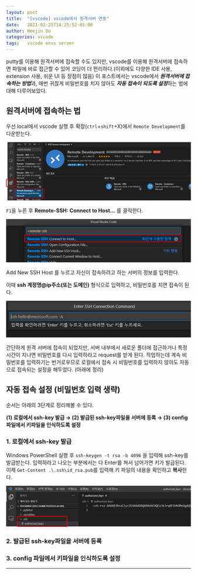 ```yaml
---
layout: post
title:  "[vscode] vscode에서 원격서버 연동"
date:   2021-02-25T14:25:52-05:00
author: Heejin Do
categories: vscode
tags:	vscode envs server
---
```


putty를 이용해 원격서버에 접속할 수도 있지만, vscode를 이용해 원격서버에 접속하면 파일에 바로 접근할 수 있어 코딩이 더 편리하다.(이외에도 다양한 IDE 사용, extension 사용, 쉬운 UI 등 장점이 많음)
이 포스트에서는 vscode에서 <em>**원격서버에 접속하는 방법**</em>과, 매번 귀찮게 비밀번호를 치지 않아도 <em>**자동 접속이 되도록 설정**</em>하는 법에 대해 다루어보았다.

## 원격서버에 접속하는 법

우선 local에서 vscode 실행 후 확장(`ctrl`+`shift`+X)에서 `Remote Development`를 다운받는다.

<img src="/assets/images/server_1.PNG" title="Remote Development">

`F1`을 누른 후 **Remote-SSH: Connect to Host...** 를 클릭한다.

<img src="/assets/images/server_2.PNG" title="Remote-SSH">

Add New SSH Host 를 누르고 자신이 접속하려고 하는 서버의 정보를 입력한다.

이때 **ssh 계정명@ip주소(또는 도메인)** 형식으로 입력하고, 비밀번호를 치면 접속이 된다.

<img src="/assets/images/server_3.PNG" title="server info">

간단하게 원격 서버에 접속이 되었지만, 서버 내부에서 새로운 폴더에 접근하거나 특정 시간이 지나면 비밀번호를 다시 입력하라고 request를 받게 된다.
작업하는데 계속 비밀번호를 입력하기는 번거로우므로 로컬에서 접속 시 비밀번호를 입력하지 않아도 자동으로 접속되는 설정을 해두었다. (아래에 정리)

## 자동 접속 설정 (비밀번호 입력 생략)

순서는 아래의 3단계로 정리해볼 수 있다.

**(1) 로컬에서 ssh-key 발급 → (2) 발급된 ssh-key파일을 서버에 등록 → (3) config 파일에서 키파일을 인식하도록 설정**

### 1. 로컬에서 ssh-key 발급
Windows PowerShell 실행 후 `ssh-keygen -t rsa -b 4096` 을 입력해 ssh-key를 발급받는다. 
입력하라고 나오는 부분에서는 다 Enter를 쳐서 넘어가면 키가 발급된다. 이제 ` Get-Content .\.ssh\id_rsa.pub `를 입력해 키 파일의 내용을 확인하고 **복사**한다.

<img src="/assets/images/server_4.PNG" title="ssh-key input">




### 2. 발급된 ssh-key파일을 서버에 등록



### 3. config 파일에서 키파일을 인식하도록 설정





----- 